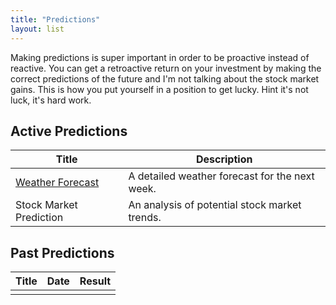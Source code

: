 ```yaml
---
title: "Predictions"
layout: list
---
```


Making predictions is super important in order to be proactive instead of reactive. You can get a retroactive return on your investment by making the correct predictions of the future and I'm not talking about the stock market gains. This is how you put yourself in a position to get lucky. Hint it's not luck, it's hard work. 

## Active Predictions

| Title | Description |
| --- | --- |
| [Weather Forecast](/predictions/first-prediction) | A detailed weather forecast for the next week. |
| Stock Market Prediction | An analysis of potential stock market trends. |

## Past Predictions

| Title | Date | Result |
| --- | --- | --- |
|  |  |  |

